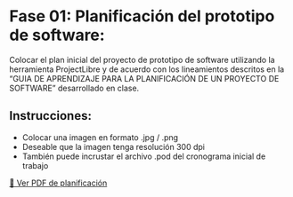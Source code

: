 # Fase 01: Planificación del prototipo de software:

Colocar el plan inicial del proyecto de prototipo de software utilizando la herramienta ProjectLibre y de acuerdo con los lineamientos descritos en la “GUIA DE APRENDIZAJE PARA LA PLANIFICACIÓN DE UN PROYECTO DE SOFTWARE” desarrollado en clase.

## Instrucciones:

- Colocar una imagen en formato .jpg / .png
- Deseable que la imagen tenga resolución 300 dpi
- También puede incrustar el archivo .pod del cronograma inicial de trabajo

[📄 Ver PDF de planificación](./plan_prototipo.pdf)



